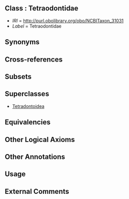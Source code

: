 
## Class : Tetraodontidae

 * *IRI* = http://purl.obolibrary.org/obo/NCBITaxon_31031
 * *Label* = Tetraodontidae

## Synonyms


## Cross-references


## Subsets


## Superclasses

 * [Tetradontoidea](../../NCBITaxon/17/NCBITaxon_32517.md)

## Equivalencies


## Other Logical Axioms


## Other Annotations


## Usage


## External Comments

